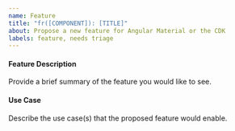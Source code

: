 ```yaml
---
name: Feature
title: "fr([COMPONENT]): [TITLE]"
about: Propose a new feature for Angular Material or the CDK
labels: feature, needs triage
---
```

 
#### Feature Description

Provide a brief summary of the feature you would like to see.

#### Use Case

Describe the use case(s) that the proposed feature would enable.
